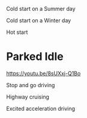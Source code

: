 Cold start on a Summer day

Cold start on a Winter day

Hot start

# Parked Idle

https://youtu.be/8sUXxj-Q1Bo

Stop and go driving

Highway cruising

Excited acceleration driving